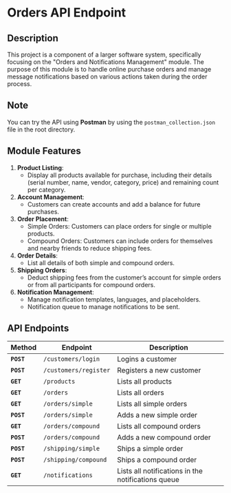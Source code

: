 # Orders API Endpoint
## Description
This project is a component of a larger software system, specifically focusing on the "Orders and Notifications Management" module. The purpose of this module is to handle online purchase orders and manage message notifications based on various actions taken during the order process.
## Note
You can try the API using **Postman** by using the `postman_collection.json` file in the root directory.
## Module Features
1. **Product Listing**:
    - Display all products available for purchase, including their details (serial number, name, vendor, category, price) and remaining count per category.
2. **Account Management**:
    - Customers can create accounts and add a balance for future purchases.
3. **Order Placement**:
    - Simple Orders: Customers can place orders for single or multiple products.
    - Compound Orders: Customers can include orders for themselves and nearby friends to reduce shipping fees.
4. **Order Details**:
    - List all details of both simple and compound orders.
5. **Shipping Orders**:
    - Deduct shipping fees from the customer’s account for simple orders or from all participants for compound orders.
6. **Notification Management**:
    - Manage notification templates, languages, and placeholders.
    - Notification queue to manage notifications to be sent.

## API Endpoints
| Method | Endpoint | Description |
| --- | --- | --- |
| **`POST`** | `/customers/login` | Logins a customer |
| **`POST`** | `/customers/register` | Registers a new customer |
| **`GET`** | `/products` | Lists all products |
| **`GET`** | `/orders` | Lists all orders |
| **`GET`** | `/orders/simple` | Lists all simple orders |
| **`POST`** | `/orders/simple` | Adds a new simple order |
| **`GET`** | `/orders/compound` | Lists all compound orders |
| **`POST`** | `/orders/compound` | Adds a new compound order |
| **`POST`** | `/shipping/simple` | Ships a simple order |
| **`POST`** | `/shipping/compound` | Ships a compound order |
| **`GET`** | `/notifications` | Lists all notifications in the notifications queue |
